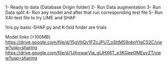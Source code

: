 1- Ready to data (Database Origin folder) 
2- Run Data augmentation 
3- Run Data split 
4- Run any model and after that run corresponding test file 
5- Run XAI-test file to try LIME and SHAP

!Iris.py basic-SHAP.py and K-fold folder are trials

Model links (>100MB)
https://drive.google.com/file/d/15gVhQv1FZcJPU7_oSttM59nbnYIgC52C/view?usp=sharing
https://drive.google.com/file/d/1JjhxwarVla_gIJHX6T_e3KGeeOMEuyZT/view?usp=sharing

